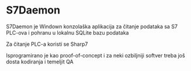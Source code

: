 # S7Daemon

S7Daemon je Windown konzolaška aplikacija za čitanje podataka sa S7 PLC-ova i pohranu u lokalnu SQLite bazu podataka

Za čitanje PLC-a koristi se Sharp7

Isprogramirano je kao proof-of-concept i za neki ozbiljniji softver treba još dosta kodiranja i temeljit QA

